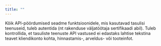 ```yaml
---
title: ""
---
```

Kõik API-pöördumised seadme funktsioonidele, mis kasutavad tasulisi teenuseid,
tuleb autentida (nt rakenduse väljatöötaja sertifikaadi abil). Tuleb
kontrollida, et tasuliste teenuste API vastused ei edastaks lahtise tekstina
teavet kliendikonto kohta, hinnastamis-, arveldus- või tooteinfot.
